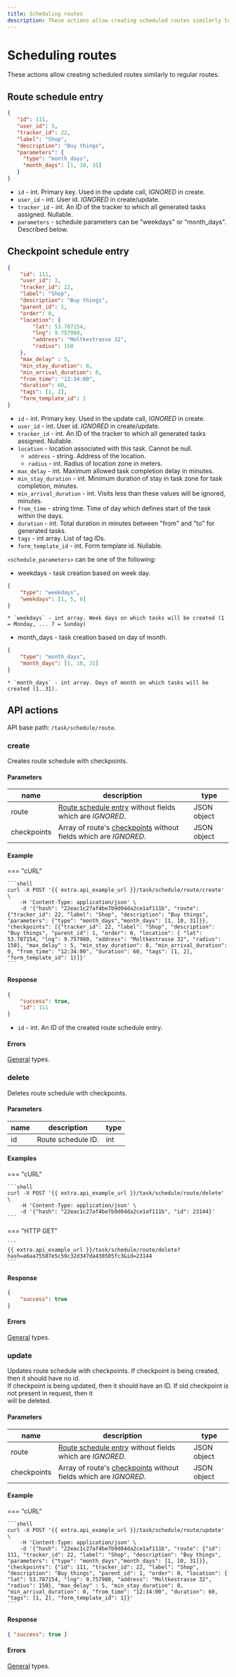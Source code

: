 ```yaml
---
title: Scheduling routes
description: These actions allow creating scheduled routes similarly to regular routes.
---
```


# Scheduling routes

These actions allow creating scheduled routes similarly to regular routes.

## Route schedule entry

```json
{
   "id": 111,
   "user_id": 3,
   "tracker_id": 22,
   "label": "Shop",
   "description": "Buy things",
   "parameters": {
     "type": "month_days",
     "month_days": [1, 10, 31]
   }
}
```

* `id` - int. Primary key. Used in the update call, _IGNORED_ in create.
* `user_id` - int. User id. _IGNORED_ in create/update.
* `tracker_id` - int. An ID of the tracker to which all generated tasks assigned. Nullable.
* `parameters` - schedule parameters can be "weekdays" or "month\_days". Described below.

## Checkpoint schedule entry

```json
{
    "id": 111,
    "user_id": 3,
    "tracker_id": 22,
    "label": "Shop",
    "description": "Buy things",
    "parent_id": 1,
    "order": 0,
    "location": {
        "lat": 53.787154,
        "lng": 9.757980,
        "address": "Moltkestrasse 32",
        "radius": 150
    },
    "max_delay" : 5,
    "min_stay_duration": 0,
    "min_arrival_duration": 0,
    "from_time": "12:34:00",
    "duration": 60,
    "tags": [1, 2],
    "form_template_id": 1
}
```

* `id` - int. Primary key. Used in the update call, _IGNORED_ in create.
* `user_id` - int. User id. _IGNORED_ in create/update.
* `tracker_id` - int. An ID of the tracker to which all generated tasks assigned. Nullable.
* `location` - location associated with this task. Cannot be null.
  * `address` - string. Address of the location.
  * `radius` - int. Radius of location zone in meters.
* `max_delay` - int. Maximum allowed task completion delay in minutes.
* `min_stay_duration` - int. Minimum duration of stay in task zone for task completion, minutes.
* `min_arrival_duration` - int. Visits less than these values will be ignored, minutes.
* `from_time` - string time. Time of day which defines start of the task within the days.
* `duration` - int. Total duration in minutes between "from" and "to" for generated tasks.
* `tags` - int array. List of tag IDs.
* `form_template_id` - int. Form template id. Nullable.

`<schedule_parameters>` can be one of the following:

* weekdays - task creation based on week day.

```json
{
    "type": "weekdays",
    "weekdays": [1, 5, 6]
}
```

```
* `weekdays` - int array. Week days on which tasks will be created (1 = Monday, ... 7 = Sunday)
```

* month\_days - task creation based on day of month.

```json
{
    "type": "month_days",
    "month_days": [1, 10, 31]
}
```

```
* `month_days` - int array. Days of month on which tasks will be created (1..31).
```

## API actions

API base path: `/task/schedule/route`.

### create

Creates route schedule with checkpoints.

#### Parameters

| name        | description                                                                                            | type        |
| ----------- | ------------------------------------------------------------------------------------------------------ | ----------- |
| route       | [Route schedule entry](route.md#route-schedule-entry) without fields which are _IGNORED_.              | JSON object |
| checkpoints | Array of route's [checkpoints](route.md#checkpoint-schedule-entry) without fields which are _IGNORED_. | JSON object |

#### Example

\=== "cURL"

````
```shell
curl -X POST '{{ extra.api_example_url }}/task/schedule/route/create' \
    -H 'Content-Type: application/json' \
    -d '{"hash": "22eac1c27af4be7b9d04da2ce1af111b", "route": {"tracker_id": 22, "label": "Shop", "description": "Buy things", "parameters": {"type": "month_days","month_days": [1, 10, 31]}}, "checkpoints": [{"tracker_id": 22, "label": "Shop", "description": "Buy things", "parent_id": 1, "order": 0, "location": { "lat": 53.787154, "lng": 9.757980, "address": "Moltkestrasse 32", "radius": 150}, "max_delay" : 5, "min_stay_duration": 0, "min_arrival_duration": 0, "from_time": "12:34:00", "duration": 60, "tags": [1, 2], "form_template_id": 1}]}'
```
````

#### Response

```json
{
    "success": true,
    "id": 111
}
```

* `id` - int. An ID of the created route schedule entry.

#### Errors

[General](../../../../general/errors.md#error-codes) types.

### delete

Deletes route schedule with checkpoints.

#### Parameters

| name | description        | type |
| ---- | ------------------ | ---- |
| id   | Route schedule ID. | int  |

#### Examples

\=== "cURL"

````
```shell
curl -X POST '{{ extra.api_example_url }}/task/schedule/route/delete' \
    -H 'Content-Type: application/json' \
    -d '{"hash": "22eac1c27af4be7b9d04da2ce1af111b", "id": 23144}'
```
````

\=== "HTTP GET"

````
```
{{ extra.api_example_url }}/task/schedule/route/delete?hash=a6aa75587e5c59c32d347da438505fc3&id=23144
```
````

#### Response

```json
{
    "success": true
}
```

#### Errors

[General](../../../../general/errors.md#error-codes) types.

### update

Updates route schedule with checkpoints. If checkpoint is being created, then it should have no id.\
If checkpoint is being updated, then it should have an ID. If old checkpoint is not present in request, then it\
will be deleted.

#### Parameters

| name        | description                                                                                            | type        |
| ----------- | ------------------------------------------------------------------------------------------------------ | ----------- |
| route       | [Route schedule entry](route.md#route-schedule-entry) without fields which are _IGNORED_.              | JSON object |
| checkpoints | Array of route's [checkpoints](route.md#checkpoint-schedule-entry) without fields which are _IGNORED_. | JSON object |

#### Example

\=== "cURL"

````
```shell
curl -X POST '{{ extra.api_example_url }}/task/schedule/route/update' \
    -H 'Content-Type: application/json' \
    -d '{"hash": "22eac1c27af4be7b9d04da2ce1af111b", "route": {"id": 111, "tracker_id": 22, "label": "Shop", "description": "Buy things", "parameters": {"type": "month_days","month_days": [1, 10, 31]}}, "checkpoints": {"id": 111, "tracker_id": 22, "label": "Shop", "description": "Buy things", "parent_id": 1, "order": 0, "location": { "lat": 53.787154, "lng": 9.757980, "address": "Moltkestrasse 32", "radius": 150}, "max_delay" : 5, "min_stay_duration": 0, "min_arrival_duration": 0, "from_time": "12:34:00", "duration": 60, "tags": [1, 2], "form_template_id": 1}}'
```
````

#### Response

```json
{ "success": true }
```

#### Errors

[General](../../../../general/errors.md#error-codes) types.
